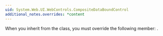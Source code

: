 ```yaml
---
uid: System.Web.UI.WebControls.CompositeDataBoundControl
additional_notes.overrides: *content
---
```


<p>When you inherit from the <xref href="System.Web.UI.WebControls.CompositeDataBoundControl"></xref> class, you must override the following member: <xref href="System.Web.UI.WebControls.CompositeDataBoundControl.CreateChildControls(System.Collections.IEnumerable,System.Boolean)"></xref>.</p>


